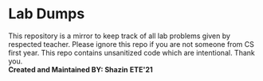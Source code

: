 # Lab Dumps

This repository is a mirror to keep track of all lab problems given by respected teacher. Please ignore this repo if you are not someone from CS first year. This repo contains unsanitized code which are intentional. Thank you.  
**Created and Maintained BY: Shazin**
**ETE'21**
